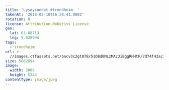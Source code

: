 ```yaml
---
title: 'Lysøysundet #trondheim  '
takenAt: '2018-05-10T16:28:41.000Z'
rotation: 0
license: Attribution-NoDerivs License
geo:
  lat: 63.88713
  lng: 9.828994
tags:
  - trondheim
url: >-
  //images.ctfassets.net/bncv3c2gt878/51O8d8MLzMAzJiBggRNHtF/7d74f42ac1d8266170b71f4394800c60/lysysundet-trondheim_27166959577_o
size: 5602694
image:
  width: 3006
  height: 5344
contentType: image/jpeg
---
```


